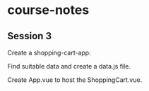 # course-notes

## Session 3

Create a shopping-cart-app:

Find suitable data and create a data.js file.

Create App.vue to host the ShoppingCart.vue. 
